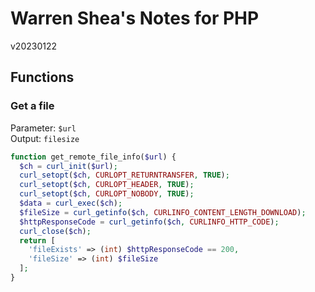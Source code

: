 # Warren Shea's Notes for PHP
v20230122

## Functions

### Get a file
Parameter: `$url` \
Output: `filesize`
```php
function get_remote_file_info($url) {
  $ch = curl_init($url);
  curl_setopt($ch, CURLOPT_RETURNTRANSFER, TRUE);
  curl_setopt($ch, CURLOPT_HEADER, TRUE);
  curl_setopt($ch, CURLOPT_NOBODY, TRUE);
  $data = curl_exec($ch);
  $fileSize = curl_getinfo($ch, CURLINFO_CONTENT_LENGTH_DOWNLOAD);
  $httpResponseCode = curl_getinfo($ch, CURLINFO_HTTP_CODE);
  curl_close($ch);
  return [
    'fileExists' => (int) $httpResponseCode == 200,
    'fileSize' => (int) $fileSize
  ];
}
```